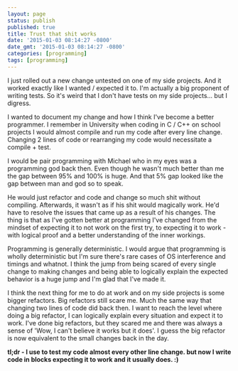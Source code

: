```yaml
---
layout: page
status: publish
published: true
title: Trust that shit works
date: '2015-01-03 08:14:27 -0800'
date_gmt: '2015-01-03 08:14:27 -0800'
categories: [programming]
tags: [programming]
---
```

<p>I just rolled out a new change untested on one of my side projects. And it worked exactly like I wanted &#47; expected it to. I'm actually a big proponent of writing tests. So it's weird that I don't have tests on my side projects... but I digress.</p>
<p>I wanted to document my change and how I think I've become a better programmer. I remember in University when coding in C &#47; C++ on school projects I would almost compile and run my code after every line change. Changing 2 lines of code or rearranging my code would necessitate a compile + test.</p>
<p>I would be pair programming with Michael who in my eyes was a programming god back then. Even though he wasn't much better than me the gap between 95% and 100% is huge. And that 5% gap looked like the gap between man and god so to speak.</p>
<p>He would just refactor and code and change so much shit without compiling. Afterwards, it wasn't as if his shit would magically work. He'd have to resolve the issues that came up as a result of his changes. The thing is that as I've gotten better at programming I've changed from the mindset of expecting it to not work on the first try, to expecting it to work - with logical proof and a better understanding of the inner workings.</p>
<p>Programming is generally deterministic. I would argue that programming is wholly deterministic but I'm sure there's rare cases of OS interference and timings and whatnot. I think the jump from being scared of every single change to making changes and being able to logically explain the expected behavior is a huge jump and I'm glad that I've made it.</p>
<p>I think the next thing for me to do at work and on my side projects is some bigger refactors. Big refactors still scare me. Much the same way that changing two lines of code did back then. I want to reach the level where doing a big refactor, I can logically explain every situation and expect it to work. I've done big refactors, but they scared me and there was always a sense of 'Wow, I can't believe it works but it does'. I guess the big refactor is now equivalent to the small changes back in the day.</p>
<p><strong>tl;dr - I use to test my code almost every other line change. but now I write code in blocks expecting it to work and it usually does. :)</strong></p>
